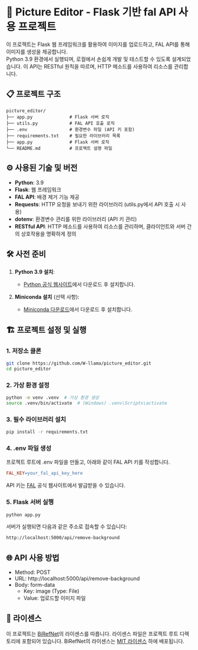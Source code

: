 # 🚩 **Picture Editor - Flask 기반 fal API 사용 프로젝트**

이 프로젝트는 Flask 웹 프레임워크를 활용하여 이미지를 업로드하고, FAL API를 통해 이미지를 생성을 제공합니다. </br> Python 3.9 환경에서 실행되며, 로컬에서 손쉽게 개발 및 테스트할 수 있도록 설계되었습니다. 이 API는 RESTful 원칙을 따르며, HTTP 메소드를 사용하여 리소스를 관리합니다.

## 📋 **프로젝트 구조**
```
picture_editor/ 
├── app.py              # Flask 서버 로직
├── utils.py            # FAL API 호출 로직
├── .env                # 환경변수 파일 (API 키 포함)
├── requirements.txt    # 필요한 라이브러리 목록
├── app.py              # Flask 서버 로직
└── README.md           # 프로젝트 설명 파일
```

## ⚙️ **사용된 기술 및 버전**
- **Python**: 3.9
- **Flask**: 웹 프레임워크
- **FAL API**: 배경 제거 기능 제공
- **Requests**: HTTP 요청을 보내기 위한 라이브러리 (utils.py에서 API 호출 시 사용)
- **dotenv**: 환경변수 관리를 위한 라이브러리 (API 키 관리)
- **RESTful API**: HTTP 메소드를 사용하여 리소스를 관리하며, 클라이언트와 서버 간의 상호작용을 명확하게 정의

## 🛠️ **사전 준비**

1. **Python 3.9 설치**:
   - [Python 공식 웹사이트](https://www.python.org/downloads/)에서 다운로드 후 설치합니다.

2. **Miniconda 설치** (선택 사항):
   - [Miniconda 다운로드](https://docs.conda.io/en/latest/miniconda.html)에서 다운로드 후 설치합니다.


## 🏗️ **프로젝트 설정 및 실행**

### 1. 저장소 클론
```bash
git clone https://github.com/W-llama/picture_editor.git
cd picture_editor
```

### 2. 가상 환경 설정
```bash
python -m venv .venv  # 가상 환경 생성
source .venv/bin/activate  # (Windows) .venv\Scripts\activate
```

### 3. 필수 라이브러리 설치
```bash
pip install -r requirements.txt
```

### 4. .env 파일 생성
프로젝트 루트에 .env 파일을 만들고, 아래와 같이 FAL API 키를 작성합니다.
```makefile
FAL_KEY=your_fal_api_key_here
```

API 키는 [FAL](https://fal.ai/dashboard/keys) 공식 웹사이트에서 발급받을 수 있습니다.

### 5. Flask 서버 실행
```bash
python app.py
```

서버가 실행되면 다음과 같은 주소로 접속할 수 있습니다:
```bash
http://localhost:5000/api/remove-background
```

## 🌐 **API 사용 방법**
- Method: POST
- URL: http://localhost:5000/api/remove-background
- Body: form-data
   - Key: image (Type: File)
   - Value: 업로드할 이미지 파일
 
## 📜 **라이센스**

이 프로젝트는 [BiRefNet](https://github.com/ZhengPeng7/BiRefNet)의 라이센스를 따릅니다. 라이센스 파일은 프로젝트 루트 디렉토리에 포함되어 있습니다.
BiRefNet의 라이센스는 [MIT 라이센스](https://opensource.org/licenses/MIT) 하에 배포됩니다.

